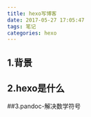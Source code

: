 ```yaml
---
title: hexo写博客
date: 2017-05-27 17:05:47
tags: 笔记
categories: hexo
---
```

## 1.背景
## 2.hexo是什么
##3.pandoc-解决数学符号
#